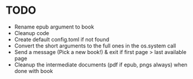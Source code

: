 # TODO

-   Rename epub argument to book
-   Cleanup code
-   Create default config.toml if not found
-   Convert the short arguments to the full ones in the os.system call
-   Send a message (Pick a new book!) & exit if first page > last available page
-   Cleanup the intermediate documents (pdf if epub, pngs always) when done with book
